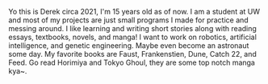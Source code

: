 Yo this is Derek circa 2021, I'm 15 years old as of now. I am a student at UW and most of my projects are just small programs I made for practice and messing around. 
I like learning and writing short stories along with reading essays, textbooks, novels, and manga! 
I want to work on robotics, artificial intelligence, and genetic engineering. Maybe even become an astronaut some day.
My favorite books are Faust, Frankenstien, Dune, Catch 22, and Feed.
Go read Horimiya and Tokyo Ghoul, they are some top notch manga kya~.
